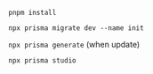 
`pnpm install`

`npx prisma migrate dev --name init`

`npx prisma generate` (when update)

`npx prisma studio`